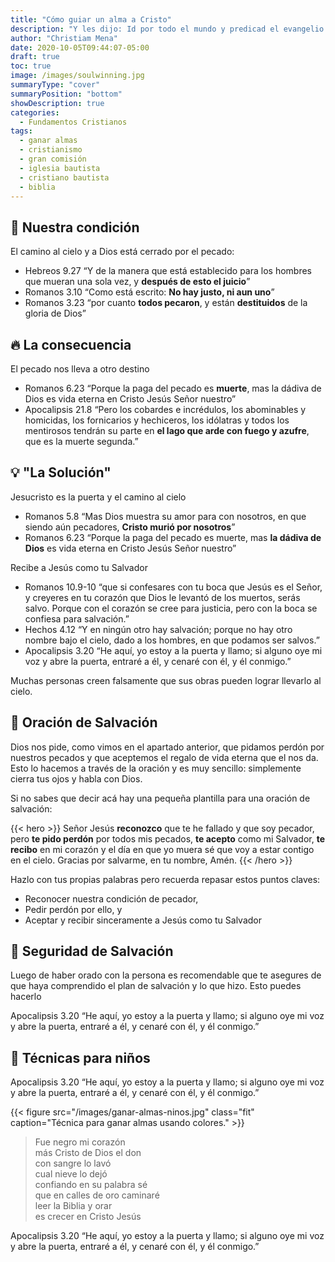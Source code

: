 ```yaml
---
title: "Cómo guiar un alma a Cristo"
description: "Y les dijo: Id por todo el mundo y predicad el evangelio a toda criatura. Marcos 16:15"
author: "Christiam Mena"
date: 2020-10-05T09:44:07-05:00
draft: true
toc: true
image: /images/soulwinning.jpg
summaryType: "cover"
summaryPosition: "bottom"
showDescription: true
categories:
  - Fundamentos Cristianos
tags:
  - ganar almas
  - cristianismo
  - gran comisión
  - iglesia bautista
  - cristiano bautista
  - biblia
---
```




## 🖤 Nuestra condición

El camino al cielo y a Dios está cerrado por el pecado:

- Hebreos 9.27 “Y de la manera que está establecido para los hombres que mueran una sola vez, y **después de esto el juicio**”
- Romanos 3.10 “Como está escrito: **No hay justo, ni aun uno**”
- Romanos 3.23 “por cuanto **todos pecaron**, y están **destituidos** de la gloria de Dios”


## 🔥 La consecuencia

El pecado nos lleva a otro destino

- Romanos 6.23 “Porque la paga del pecado es **muerte**, mas la dádiva de Dios es vida eterna en Cristo Jesús Señor nuestro”
- Apocalipsis 21.8 “Pero los cobardes e incrédulos, los abominables y homicidas, los fornicarios y hechiceros, los idólatras y todos los mentirosos tendrán su parte en **el lago que arde con fuego y azufre**, que es la muerte segunda.”


## 💡 "La Solución"

Jesucristo es la puerta y el camino al cielo

- Romanos 5.8 “Mas Dios muestra su amor para con nosotros, en que siendo aún pecadores, **Cristo murió por nosotros**”
- Romanos 6.23 “Porque la paga del pecado es muerte, mas **la dádiva de Dios** es vida eterna en Cristo Jesús Señor nuestro”

Recibe a Jesús como tu Salvador

- Romanos 10.9-10 “que si confesares con tu boca que Jesús es el Señor, y creyeres en tu corazón que Dios le levantó de los muertos, serás salvo. Porque con el corazón se cree para justicia, pero con la boca se confiesa para salvación.”
- Hechos 4.12 “Y en ningún otro hay salvación; porque no hay otro nombre bajo el cielo, dado a los hombres, en que podamos ser salvos.”
- Apocalipsis 3.20 “He aquí, yo estoy a la puerta y llamo; si alguno oye mi voz y abre la puerta, entraré a él, y cenaré con él, y él conmigo.”

Muchas personas creen falsamente que sus obras pueden lograr llevarlo al cielo.

## 🙏 Oración de Salvación

Dios nos pide, como vimos en el apartado anterior, que pidamos perdón por nuestros pecados y que aceptemos el regalo de vida eterna que el nos da. Esto lo hacemos a través de la oración y es muy sencillo: simplemente cierra tus ojos y habla con Dios.

Si no sabes que decir acá hay una pequeña plantilla para una oración de salvación:

{{< hero >}}
Señor Jesús **reconozco** que te he fallado y que soy pecador, pero **te pido perdón** por todos mis pecados, **te acepto** como mi Salvador, **te recibo** en mi corazón y el día en que yo muera sé que voy a estar contigo en el cielo. Gracias por salvarme, en tu nombre, Amén.
{{< /hero >}}

Hazlo con tus propias palabras pero recuerda repasar estos puntos claves:
- Reconocer nuestra condición de pecador,
- Pedir perdón por ello, y
- Aceptar y recibir sinceramente a Jesús como tu Salvador

## 🦺 Seguridad de Salvación

Luego de haber orado con la persona es recomendable que te asegures de que haya comprendido el plan de salvación y lo que hizo. Esto puedes hacerlo

Apocalipsis 3.20 “He aquí, yo estoy a la puerta y llamo; si alguno oye mi voz y abre la puerta, entraré a él, y cenaré con él, y él conmigo.”

## 👶 Técnicas para niños

Apocalipsis 3.20 “He aquí, yo estoy a la puerta y llamo; si alguno oye mi voz y abre la puerta, entraré a él, y cenaré con él, y él conmigo.”

{{< figure src="/images/ganar-almas-ninos.jpg" class="fit" caption="Técnica para ganar almas usando colores." >}}

> Fue negro mi corazón <br />
> más Cristo de Dios el don <br />
> con sangre lo lavó <br />
> cual nieve lo dejó <br />
> confiando en su palabra sé <br />
> que en calles de oro caminaré <br />
> leer la Biblia y orar <br />
> es crecer en Cristo Jesús

Apocalipsis 3.20 “He aquí, yo estoy a la puerta y llamo; si alguno oye mi voz y abre la puerta, entraré a él, y cenaré con él, y él conmigo.”
